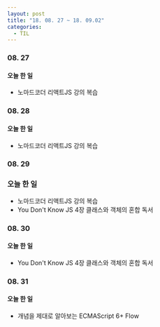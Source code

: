 ```yaml
---
layout: post
title: "18. 08. 27 ~ 18. 09.02"
categories:
  - TIL
---
```


### 08. 27
#### 오늘 한 일
- 노마드코더 리액트JS 강의 복습

### 08. 28
#### 오늘 한 일
- 노마드코더 리액트JS 강의 복습

### 08. 29
### 오늘 한 일
- 노마드코더 리액트JS 강의 복습
- You Don't Know JS 4장 클래스와 객체의 혼합 독서

### 08. 30
#### 오늘 한 일
- You Don't Know JS 4장 클래스와 객체의 혼합 독서

### 08. 31
#### 오늘 한 일
- 개념을 제대로 알아보는 ECMAScript 6+ Flow
